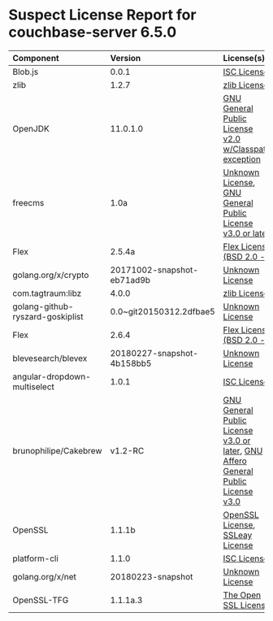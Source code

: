 
Suspect License Report for couchbase-server 6.5.0
=================================================

|Component|Version|License(s)|
| :--- | :--- | :--- |
|Blob.js|0.0.1|[ISC License](../../license-data/14b0b50b-acd2-4fc8-ac65-3b15f9e58260.txt)|
|zlib|1.2.7|[zlib License](../../license-data/7bf4506f-7531-4655-a4bf-e9deb4d2cc8e.txt)|
|OpenJDK|11.0.1.0|[GNU General Public License v2.0 w/Classpath exception](../../license-data/9b7eb3ce-d64b-4e3e-a6b7-55d4dc798e68.txt)|
|freecms|1.0a|[Unknown License](../../license-data/00000000-0010-0000-0000-000000000000.txt), [GNU General Public License v3.0 or later](../../license-data/f80fb9a9-5329-47c2-864d-00ed5cf744bf.txt)|
|Flex|2.5.4a|[Flex License (BSD 2.0 -)](../../license-data/0e5fda39-08e4-4025-a640-1d2e08082be3.txt)|
|golang.org/x/crypto|20171002-snapshot-eb71ad9b|[Unknown License](../../license-data/00000000-0010-0000-0000-000000000000.txt)|
|com.tagtraum:libz|4.0.0|[zlib License](../../license-data/7bf4506f-7531-4655-a4bf-e9deb4d2cc8e.txt)|
|golang-github-ryszard-goskiplist|0.0~git20150312.2dfbae5|[Unknown License](../../license-data/00000000-0010-0000-0000-000000000000.txt)|
|Flex|2.6.4|[Flex License (BSD 2.0 -)](../../license-data/0e5fda39-08e4-4025-a640-1d2e08082be3.txt)|
|blevesearch/blevex|20180227-snapshot-4b158bb5|[Unknown License](../../license-data/00000000-0010-0000-0000-000000000000.txt)|
|angular-dropdown-multiselect|1.0.1|[ISC License](../../license-data/14b0b50b-acd2-4fc8-ac65-3b15f9e58260.txt)|
|brunophilipe/Cakebrew|v1.2-RC|[GNU General Public License v3.0 or later](../../license-data/f80fb9a9-5329-47c2-864d-00ed5cf744bf.txt), [GNU Affero General Public License v3.0](../../license-data/394cd54e-2263-4005-ac0b-2c080a383d84.txt)|
|OpenSSL|1.1.1b|[OpenSSL License](../../license-data/68438595-c706-4f57-86ef-d938d6e168b8.txt), [SSLeay License](../../license-data/912a4957-ba62-4942-8616-aec7bc0eedec.txt)|
|platform-cli|1.1.0|[ISC License](../../license-data/14b0b50b-acd2-4fc8-ac65-3b15f9e58260.txt)|
|golang.org/x/net|20180223-snapshot|[Unknown License](../../license-data/00000000-0010-0000-0000-000000000000.txt)|
|OpenSSL-TFG|1.1.1a.3|[The Open SSL License](../../license-data/8adc012e-9844-43ef-91cf-b45a3302c597.txt)|
